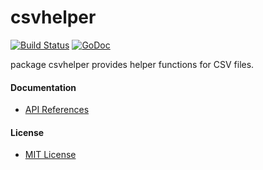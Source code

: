# csvhelper

[![Build Status](https://travis-ci.org/northbright/csvhelper.svg?branch=master)](https://travis-ci.org/northbright/csvhelper)
[![GoDoc](https://godoc.org/github.com/northbright/csvhelper?status.svg)](https://godoc.org/github.com/northbright/csvhelper)

package csvhelper provides helper functions for CSV files.

#### Documentation
* [API References](https://godoc.org/github.com/northbright/csvhelper)

#### License
* [MIT License](./LICENSE)
